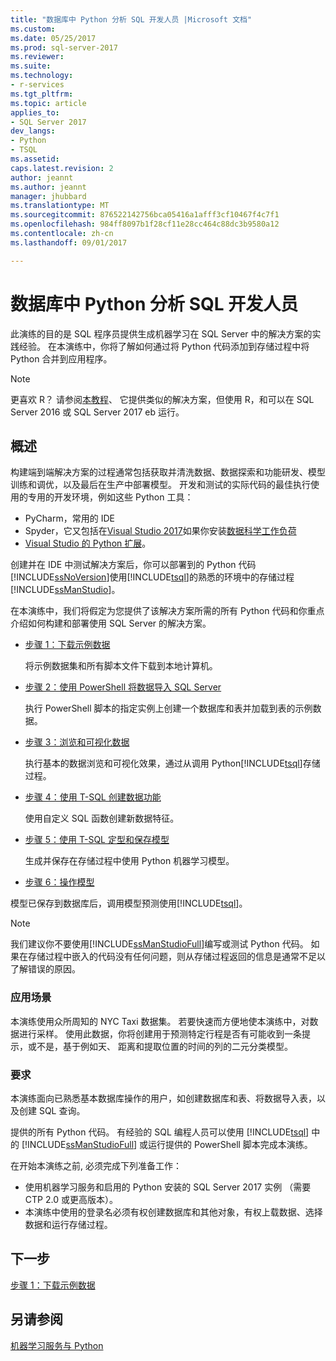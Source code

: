 ```yaml
---
title: "数据库中 Python 分析 SQL 开发人员 |Microsoft 文档"
ms.custom: 
ms.date: 05/25/2017
ms.prod: sql-server-2017
ms.reviewer: 
ms.suite: 
ms.technology:
- r-services
ms.tgt_pltfrm: 
ms.topic: article
applies_to:
- SQL Server 2017
dev_langs:
- Python
- TSQL
ms.assetid: 
caps.latest.revision: 2
author: jeannt
ms.author: jeannt
manager: jhubbard
ms.translationtype: MT
ms.sourcegitcommit: 876522142756bca05416a1afff3cf10467f4c7f1
ms.openlocfilehash: 984ff8097b1f28cf11e28cc464c88dc3b9580a12
ms.contentlocale: zh-cn
ms.lasthandoff: 09/01/2017

---
```

# <a name="in-database-python-analytics-for-sql-developers"></a>数据库中 Python 分析 SQL 开发人员

此演练的目的是 SQL 程序员提供生成机器学习在 SQL Server 中的解决方案的实践经验。 在本演练中，你将了解如何通过将 Python 代码添加到存储过程中将 Python 合并到应用程序。

> [!NOTE]
> 更喜欢 R？ 请参阅[本教程](sqldev-in-database-r-for-sql-developers.md)、 它提供类似的解决方案，但使用 R，和可以在 SQL Server 2016 或 SQL Server 2017 eb 运行。

## <a name="overview"></a>概述

构建端到端解决方案的过程通常包括获取并清洗数据、数据探索和功能研发、模型训练和调优，以及最后在生产中部署模型。 开发和测试的实际代码的最佳执行使用的专用的开发环境，例如这些 Python 工具：

+ PyCharm，常用的 IDE
+ Spyder，它又包括在[Visual Studio 2017](https://blogs.msdn.microsoft.com/visualstudio/2017/05/12/a-lap-around-python-in-visual-studio-2017/)如果你安装[数据科学工作负荷](https://blogs.msdn.microsoft.com/visualstudio/2016/11/18/data-science-workloads-in-visual-studio-2017-rc/)
+ [Visual Studio 的 Python 扩展](https://docs.microsoft.com/visualstudio/python/python-in-visual-studio)。

创建并在 IDE 中测试解决方案后，你可以部署到的 Python 代码[!INCLUDE[ssNoVersion](../../includes/ssnoversion-md.md)]使用[!INCLUDE[tsql](../../includes/tsql-md.md)]的熟悉的环境中的存储过程[!INCLUDE[ssManStudio](../../includes/ssmanstudio-md.md)]。

在本演练中，我们将假定为您提供了该解决方案所需的所有 Python 代码和你重点介绍如何构建和部署使用 SQL Server 的解决方案。

- [步骤 1：下载示例数据](sqldev-py1-download-the-sample-data.md)

  将示例数据集和所有脚本文件下载到本地计算机。

- [步骤 2：使用 PowerShell 将数据导入 SQL Server](sqldev-py2-import-data-to-sql-server-using-powershell.md)

  执行 PowerShell 脚本的指定实例上创建一个数据库和表并加载到表的示例数据。

- [步骤 3：浏览和可视化数据](sqldev-py3-explore-and-visualize-the-data.md)

  执行基本的数据浏览和可视化效果，通过从调用 Python[!INCLUDE[tsql](../../includes/tsql-md.md)]存储过程。

- [步骤 4：使用 T-SQL 创建数据功能](sqldev-py5-train-and-save-a-model-using-t-sql.md)

  使用自定义 SQL 函数创建新数据特征。
  
- [步骤 5：使用 T-SQL 定型和保存模型](sqldev-py5-train-and-save-a-model-using-t-sql.md)

   生成并保存在存储过程中使用 Python 机器学习模型。
  
-  [步骤 6：操作模型](sqldev-py6-operationalize-the-model.md)

  模型已保存到数据库后，调用模型预测使用[!INCLUDE[tsql](../../includes/tsql-md.md)]。

> [!NOTE]
> 我们建议你不要使用[!INCLUDE[ssManStudioFull](../../includes/ssmanstudiofull-md.md)]编写或测试 Python 代码。 如果在存储过程中嵌入的代码没有任何问题，则从存储过程返回的信息是通常不足以了解错误的原因。


### <a name="scenario"></a>应用场景

本演练使用众所周知的 NYC Taxi 数据集。 若要快速而方便地使本演练中，对数据进行采样。 使用此数据，你将创建用于预测特定行程是否有可能收到一条提示，或不是，基于例如天、 距离和提取位置的时间的列的二元分类模型。

### <a name="requirements"></a>要求

本演练面向已熟悉基本数据库操作的用户，如创建数据库和表、将数据导入表，以及创建 SQL 查询。

提供的所有 Python 代码。 有经验的 SQL 编程人员可以使用 [!INCLUDE[tsql](../../includes/tsql-md.md)] 中的 [!INCLUDE[ssManStudioFull](../../includes/ssmanstudiofull-md.md)] 或运行提供的 PowerShell 脚本完成本演练。

在开始本演练之前, 必须完成下列准备工作：

- 使用机器学习服务和启用的 Python 安装的 SQL Server 2017 实例 （需要 CTP 2.0 或更高版本）。
- 本演练中使用的登录名必须有权创建数据库和其他对象，有权上载数据、选择数据和运行存储过程。

## <a name="next-step"></a>下一步

  [步骤 1：下载示例数据](sqldev-py1-download-the-sample-data.md)

## <a name="see-also"></a>另请参阅

[机器学习服务与 Python](../python/sql-server-python-services.md)



